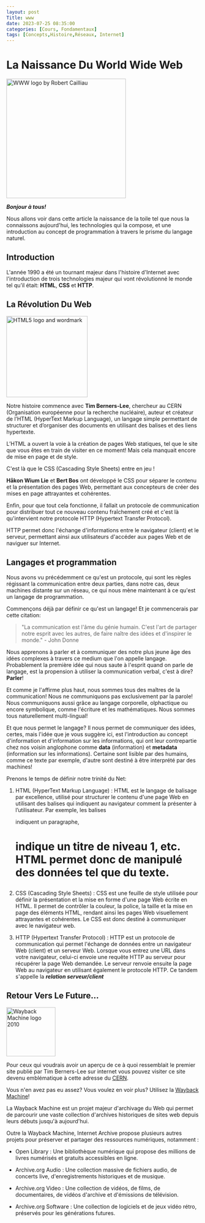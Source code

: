 ```yaml
---
layout: post
Title: www
date: 2023-07-25 08:35:00
categories: [Cours, Fondamentaux]
tags: [Concepts,Histoire,Réseaux, Internet]
---
```



La Naissance Du World Wide Web
===
<a title="Original:  Hell Pé Vector:  Bibi Saint-Pol, Public domain, via Wikimedia Commons" href="https://commons.wikimedia.org/wiki/File:WWW_logo_by_Robert_Cailliau.svg"><img width="312" alt="WWW logo by Robert Cailliau" src="https://upload.wikimedia.org/wikipedia/commons/thumb/b/b2/WWW_logo_by_Robert_Cailliau.svg/512px-WWW_logo_by_Robert_Cailliau.svg.png"></a>

___Bonjour à tous!___

Nous allons voir dans cette article la naissance de la toile tel que nous la connaissons aujourd'hui, les technologies qui la compose, et une introduction au concept de programmation à travers le prisme du langage naturel. 

Introduction
---

L'année 1990 a été un tournant majeur dans l'histoire d'Internet avec l'introduction de trois technologies majeur qui vont révolutionné le monde tel qu’il était: **HTML**, **CSS** et **HTTP**.

La Révolution Du Web
---

<a title="W3C, CC BY 3.0 &lt;https://creativecommons.org/licenses/by/3.0&gt;, via Wikimedia Commons" href="https://commons.wikimedia.org/wiki/File:HTML5_logo_and_wordmark.svg"><img width="212" alt="HTML5 logo and wordmark" src="https://upload.wikimedia.org/wikipedia/commons/thumb/6/61/HTML5_logo_and_wordmark.svg/512px-HTML5_logo_and_wordmark.svg.png"></a>

Notre histoire commence avec **Tim Berners-Lee**, chercheur au CERN (Organisation européenne pour la recherche nucléaire), auteur et créateur de l’HTML (HyperText Markup Language), un langage simple permettant de structurer et d’organiser des documents en utilisant des balises et des liens hypertexte.

L’HTML a ouvert la voie à la création de pages Web statiques, tel que le site que vous êtes en train de visiter en ce moment! Mais cela manquait encore de mise en page et de style.

C'est là que le CSS (Cascading Style Sheets) entre en jeu !

**Håkon Wium Lie** et **Bert Bos** ont développé le CSS pour séparer le contenu et la présentation des pages Web, permettant aux concepteurs de créer des mises en page attrayantes et cohérentes.

Enfin, pour que tout cela fonctionne, il fallait un protocole de communication pour distribuer tout ce nouveau contenu fraîchement créé et c'est là qu'intervient notre protocole HTTP (Hypertext Transfer Protocol).

HTTP permet donc l'échange d'informations entre le navigateur (client) et le serveur, permettant ainsi aux utilisateurs d'accéder aux pages Web et de naviguer sur Internet.

Langages et programmation
---

Nous avons vu précédemment ce qu'est un protocole, qui sont les règles régissant la communication entre deux parties, dans notre cas, deux machines distante sur un réseau, ce qui nous mène maintenant à ce qu'est un langage de programmation.

Commençons déjà par définir ce qu'est un langage! Et je commencerais par cette citation:

> "La communication est l'âme du génie humain. C'est l'art de partager notre esprit avec les autres, de faire naître des idées et d'inspirer le monde." - John Donne

Nous apprenons à parler et à communiquer des notre plus jeune âge des idées complexes à travers ce medium que l'on appelle langage.
Probablement la première idée qui nous saute à l'esprit quand on parle de langage, est la propension à utiliser la communication verbal, c'est à dire? **Parler**!

Et comme je l'affirme plus haut, nous sommes tous des maîtres de la communication! 
Nous ne communiquons pas exclusivement par la parole! Nous communiquons aussi grâce au langage corporelle, olphactique ou encore symbolique, comme l'écriture et les mathématiques.
Nous sommes tous naturellement multi-lingual!

Et que nous permet le langage? Il nous permet de communiquer des idées, certes, mais l'idée que je vous suggère ici, est l'introduction au concept d'information et d'information sur les informations, qui ont leur contrepartie chez nos voisin anglophone comme **data** (information) et **metadata** (information sur les informations). Certaine sont lisible par des humains, comme ce texte par exemple, d'autre sont destiné à être interprété par des machines!

Prenons le temps de définir notre trinité du Net:

1. HTML (HyperText Markup Language) : HTML est le langage de balisage par excellence, utilisé pour structurer le contenu d'une page Web en utilisant des balises qui indiquent au navigateur comment la présenter à l’utilisateur. Par exemple, les balises <p> indiquent un paragraphe, <h1> indique un titre de niveau 1, etc. HTML permet donc de manipulé des données tel que du texte.

2. CSS (Cascading Style Sheets) : CSS est une feuille de style utilisée pour définir la présentation et la mise en forme d'une page Web écrite en HTML. Il permet de contrôler la couleur, la police, la taille et la mise en page des éléments HTML, rendant ainsi les pages Web visuellement attrayantes et cohérentes.
    Le CSS est donc destiné à communiquer avec le navigateur web.

3. HTTP (Hypertext Transfer Protocol) : HTTP est un protocole de communication qui permet l'échange de données entre un navigateur Web (client) et un serveur Web. Lorsque vous entrez une URL dans votre navigateur, celui-ci envoie une requête HTTP au serveur pour récupérer la page Web demandée. Le serveur renvoie ensuite la page Web au navigateur en utilisant également le protocole HTTP. Ce tandem s'appelle la ***relation serveur/client***

Retour Vers Le Future...
---

<a title="Internet Archive, Public domain, via Wikimedia Commons" href="https://commons.wikimedia.org/wiki/File:Wayback_Machine_logo_2010.svg"><img width="128" alt="Wayback Machine logo 2010" src="https://upload.wikimedia.org/wikipedia/commons/thumb/0/01/Wayback_Machine_logo_2010.svg/128px-Wayback_Machine_logo_2010.svg.png"></a>

Pour ceux qui voudrais avoir un aperçu de ce à quoi ressemblait le premier site publié par Tim Berners-Lee sur internet vous pouvez visiter ce site devenu emblématique à cette adresse du [CERN](http://info.cern.ch/).

Vous n'en avez pas eu assez? Vous voulez en voir plus? Utilisez la [Wayback Machine](https://web.archive.org/)!

La Wayback Machine est un projet majeur d'archivage du Web qui permet de parcourir une vaste collection d'archives historiques de sites web depuis leurs débuts jusqu'à aujourd'hui.

Outre la Wayback Machine, Internet Archive propose plusieurs autres projets pour préserver et partager des ressources numériques, notamment :

* Open Library : Une bibliothèque numérique qui propose des millions de livres numérisés et gratuits accessibles en ligne.

* Archive.org Audio : Une collection massive de fichiers audio, de concerts live, d'enregistrements historiques et de musique.

* Archive.org Video : Une collection de vidéos, de films, de documentaires, de vidéos d'archive et d'émissions de télévision.

* Archive.org Software : Une collection de logiciels et de jeux vidéo rétro, préservés pour les générations futures.
